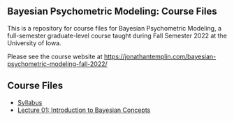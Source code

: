 ## Bayesian Psychometric Modeling: Course Files

This is a repository for course files for Bayesian Psychometric Modeling, a full-semester graduate-level course taught during Fall Semester 2022 at the University of Iowa.

Please see the course website at https://jonathantemplin.com/bayesian-psychometric-modeling-fall-2022/

## Course Files

* [Syllabus](https://https://jonathantemplin.github.io/Bayesian-Psychometric-Modeling-Course-Fall2022/syllabus/)
* [Lecture 01: Introduction to Bayesian Concepts](https://https://jonathantemplin.github.io/Bayesian-Psychometric-Modeling-Course-Fall2022/lectures/lecture01)
